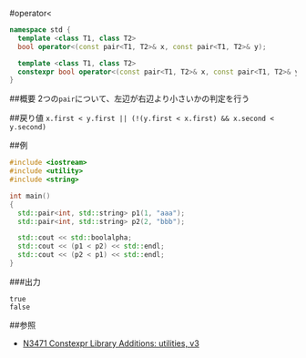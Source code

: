 #operator<
```cpp
namespace std {
  template <class T1, class T2>
  bool operator<(const pair<T1, T2>& x, const pair<T1, T2>& y);           // C++03

  template <class T1, class T2>
  constexpr bool operator<(const pair<T1, T2>& x, const pair<T1, T2>& y); // C++14
}
```

##概要
2つの`pair`について、左辺が右辺より小さいかの判定を行う


##戻り値
`x.first < y.first || (!(y.first < x.first) && x.second < y.second)`


##例
```cpp
#include <iostream>
#include <utility>
#include <string>

int main()
{
  std::pair<int, std::string> p1(1, "aaa");
  std::pair<int, std::string> p2(2, "bbb");

  std::cout << std::boolalpha;
  std::cout << (p1 < p2) << std::endl;
  std::cout << (p2 < p1) << std::endl;
}
```

###出力
```
true
false
```


##参照
- [N3471 Constexpr Library Additions: utilities, v3](http://www.open-std.org/jtc1/sc22/wg21/docs/papers/2012/n3471.html)

